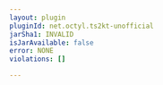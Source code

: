 ```yaml
---
layout: plugin
pluginId: net.octyl.ts2kt-unofficial
jarSha1: INVALID
isJarAvailable: false
error: NONE
violations: []

---
```

